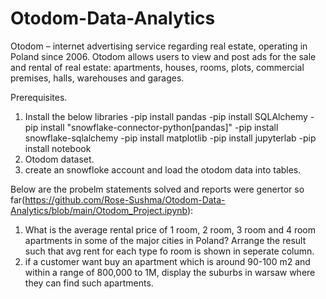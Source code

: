 # Otodom-Data-Analytics
Otodom – internet advertising service regarding real estate, operating in Poland since 2006. Otodom allows users to view and post ads for the sale and rental of real estate: apartments, houses, rooms, plots, commercial premises, halls, warehouses and garages.


Prerequisites. 
1. Install the below libraries
    -pip install pandas
    -pip install SQLAlchemy
    -pip install "snowflake-connector-python[pandas]"
    -pip install snowflake-sqlalchemy
    -pip install matplotlib
    -pip install jupyterlab
    -pip install notebook
2. Otodom dataset.
3. create an snowfloke account and load the otodom data into tables.

Below are the probelm statements solved and reports were genertor so far(https://github.com/Rose-Sushma/Otodom-Data-Analytics/blob/main/Otodom_Project.ipynb):

1. What is the average rental price of 1 room, 2 room, 3 room and 4 room apartments in some of the major cities in Poland? 
	Arrange the result such that avg rent for each type fo room is shown in seperate column.
2. if a customer want buy an apartment which is around 90-100 m2 and within a range of 800,000 to 1M, display the suburbs in warsaw where they can find such apartments.
